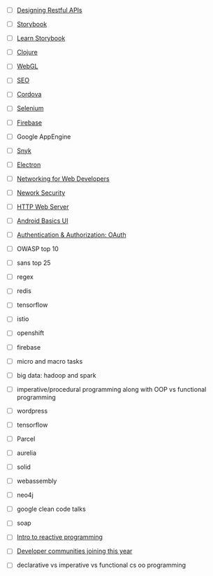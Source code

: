 * [ ] [Designing Restful APIs](https://www.udacity.com/course/designing-restful-apis--ud388)
* [ ] [Storybook](https://storybook.js.org/)
* [ ] [Learn Storybook](https://www.learnstorybook.com/?utm_source=stateofjs2018&utm_campaign=stateofjs2018&utm_content=textlink)
* [ ] [Clojure](https://clojurescript.org/)
* [ ] [WebGL](https://developer.mozilla.org/en-US/docs/Web/API/WebGL_API/Tutorial)
* [ ] [SEO](https://frontendmasters.com/books/front-end-handbook/2018/learning/seo.html)
* [ ] [Cordova](https://cordova.apache.org/)
* [ ] [Selenium](https://www.seleniumhq.org/)
* [ ] [Firebase](https://firebase.google.com/)
* [ ] Google AppEngine
* [ ] [Snyk](https://snyk.io/)
* [ ] [Electron](https://electronjs.org/)
* [ ] [Networking for Web Developers](https://www.udacity.com/course/networking-for-web-developers--ud256)
* [ ] [Nework Security](https://www.udacity.com/course/network-security--ud199)
* [ ] [HTTP Web Server](https://www.udacity.com/course/http-web-servers--ud303)
* [ ] [Android Basics UI](https://www.udacity.com/course/android-basics-user-interface--ud834)
* [ ] [Authentication & Authorization: OAuth](https://www.udacity.com/course/authentication-authorization-oauth--ud330)
* [ ] OWASP top 10
* [ ] sans top 25
* [ ] regex
* [ ] redis
* [ ] tensorflow
* [ ] istio
* [ ] openshift
* [ ] firebase
* [ ] micro and macro tasks
* [ ] big data: hadoop and spark
* [ ] imperative/procedural programming along with OOP vs functional programming
* [ ] wordpress
* [ ] tensorflow
* [ ] Parcel
* [ ] aurelia
* [ ] solid
* [ ] webassembly
* [ ] neo4j
* [ ] google clean code talks
* [ ] soap
* [ ] [Intro to reactive programming](https://gist.github.com/staltz/868e7e9bc2a7b8c1f754)
* [ ] [Developer communities joining this year](https://hackernoon.com/20-developer-communities-worth-joining-this-year-2m2bi3wdp?source=rss)
* [ ] declarative vs imperative vs functional cs oo programming

